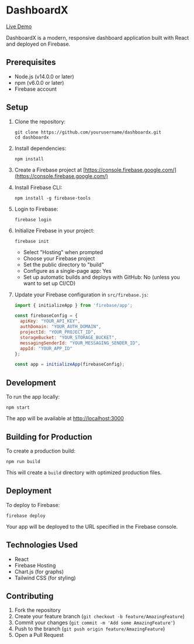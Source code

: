 # DashboardX

[Live Demo](https://dashboardx-8e8f5.web.app)

DashboardX is a modern, responsive dashboard application built with React and deployed on Firebase.

## Prerequisites

- Node.js (v14.0.0 or later)
- npm (v6.0.0 or later)
- Firebase account

## Setup

1. Clone the repository:

   ```
   git clone https://github.com/yourusername/dashboardx.git
   cd dashboardx
   ```

2. Install dependencies:

   ```
   npm install
   ```

3. Create a Firebase project at [https://console.firebase.google.com/](https://console.firebase.google.com/)

4. Install Firebase CLI:

   ```
   npm install -g firebase-tools
   ```

5. Login to Firebase:

   ```
   firebase login
   ```

6. Initialize Firebase in your project:

   ```
   firebase init
   ```

   - Select "Hosting" when prompted
   - Choose your Firebase project
   - Set the public directory to "build"
   - Configure as a single-page app: Yes
   - Set up automatic builds and deploys with GitHub: No (unless you want to set up CI/CD)

7. Update your Firebase configuration in `src/firebase.js`:

   ```javascript
   import { initializeApp } from 'firebase/app';

   const firebaseConfig = {
     apiKey: "YOUR_API_KEY",
     authDomain: "YOUR_AUTH_DOMAIN",
     projectId: "YOUR_PROJECT_ID",
     storageBucket: "YOUR_STORAGE_BUCKET",
     messagingSenderId: "YOUR_MESSAGING_SENDER_ID",
     appId: "YOUR_APP_ID"
   };

   const app = initializeApp(firebaseConfig);
   ```

## Development

To run the app locally:

```
npm start
```

The app will be available at [http://localhost:3000](http://localhost:3000)

## Building for Production

To create a production build:

```
npm run build
```

This will create a `build` directory with optimized production files.

## Deployment

To deploy to Firebase:

```
firebase deploy
```

Your app will be deployed to the URL specified in the Firebase console.

## Technologies Used

- React
- Firebase Hosting
- Chart.js (for graphs)
- Tailwind CSS (for styling)

## Contributing

1. Fork the repository
2. Create your feature branch (`git checkout -b feature/AmazingFeature`)
3. Commit your changes (`git commit -m 'Add some AmazingFeature'`)
4. Push to the branch (`git push origin feature/AmazingFeature`)
5. Open a Pull Request
